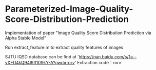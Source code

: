 # Parameterized-Image-Quality-Score-Distribution-Prediction
Implementation of paper "Image Quality Score Distribution Prediction via Alpha Stable Model"

Run extract_feature.m to extract quality features of images

SJTU IQSD database can be find at 'https://pan.baidu.com/s/1a--vXFD4kQ94l931D9kY-A?pwd=rorv'
Extraction code：rorv
